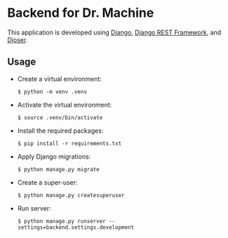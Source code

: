 # Backend for Dr. Machine

This application is developed using [Django](https://www.djangoproject.com/), [Django REST Framework](https://www.django-rest-framework.org/), and [Djoser](https://djoser.readthedocs.io/en/latest/getting_started.html).

## Usage
- Create a virtual environment:
    ```shell
    $ python -m venv .venv
    ```
- Activate the virtual environment:
    ```shell
    $ source .venv/bin/activate
    ```
- Install the required packages:
    ```shell
    $ pip install -r requirements.txt
    ```
- Apply Django migrations:
    ```shell
    $ python manage.py migrate
    ```
- Create a super-user:
    ```shell
    $ python manage.py createsuperuser
    ```
- Run server:
    ```shell
    $ python manage.py runserver --settings=backend.settings.development
    ```
